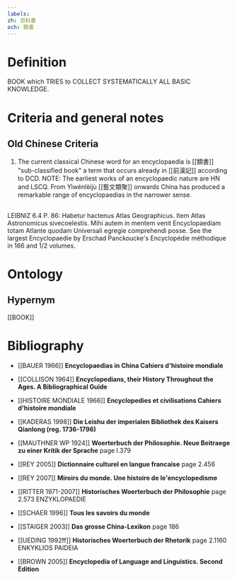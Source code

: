 ```yaml
---
labels: 
zh: 百科書
och: 類書
---
```


# Definition
BOOK which TRIES to COLLECT SYSTEMATICALLY ALL BASIC KNOWLEDGE.
# Criteria and general notes
## Old Chinese Criteria
1. The current classical Chinese word for an encyclopaedia is [[類書]] "sub-classified book" a term that occurs already in [[前漢記]] according to DCD.
NOTE:
The earliest works of an encyclopaedic nature are HN and LSCQ. From Yìwénlèijù [[藝文類聚]] onwards China has produced a remarkable range of encyclopaedias in the narrower sense.
## 
LEIBNIZ 6.4 P. 86: Habetur hactenus Atlas Geographicus. Item Atlas Astronomicus sivecoelestis. Mihi autem in mentem venit Encyclopaediam totam Atlante quodam Universali egregie comprehendi posse.
See the largest Encyclopaedie by Erschad Panckoucke's Encyclopédie méthodique in 166 and 1/2 volumes.
# Ontology

## Hypernym
[[BOOK]]
# Bibliography
- [[BAUER 1966]]
**Encyclopaedias in China Cahiers d'histoire mondiale** 

- [[COLLISON 1964]]
**Encyclopedians, their History Throughout the Ages. A Bibliographical Guide** 

- [[HISTOIRE MONDIALE 1966]]
**Encyclopedies et civilisations Cahiers d'histoire mondiale** 

- [[KADERAS 1998]]
**Die Leishu der imperialen Bibliothek des Kaisers Qianlong (reg. 1736-1796)** 

- [[MAUTHNER WP 1924]]
**Woerterbuch der Philosophie. Neue Beitraege zu einer Kritik der Sprache** page I.379

- [[REY 2005]]
**Dictionnaire culturel en langue francaise** page 2.456

- [[REY 2007]]
**Miroirs du monde. Une histoire de le'encyclopedisme** 

- [[RITTER 1971-2007]]
**Historisches Woerterbuch der Philosophie** page 2.573
ENZYKLOPAEDIE
- [[SCHAER 1996]]
**Tous les savoirs du monde** 

- [[STAIGER 2003]]
**Das grosse China-Lexikon** page 186

- [[UEDING 1992ff]]
**Historisches Woerterbuch der Rhetorik** page 2.1160
ENKYKLIOS PAIDEIA
- [[BROWN 2005]]
**Encyclopedia of Language and Linguistics. Second Edition** 
